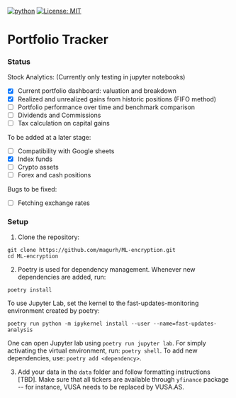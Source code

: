 [![python](https://img.shields.io/badge/Python-3.11-3776AB.svg?style=flat&logo=python&logoColor=white)](https://www.python.org) [![License: MIT](https://img.shields.io/badge/License-MIT-blue.svg)](https://choosealicense.com/licenses/mit/)

# Portfolio Tracker

### Status

Stock Analytics: (Currently only testing in jupyter notebooks)

- [x] Current portfolio dashboard: valuation and breakdown
- [X] Realized and unrealized gains from historic positions (FIFO method)
- [ ] Portfolio performance over time and benchmark comparison
- [ ] Dividends and Commissions
- [ ] Tax calculation on capital gains

To be added at a later stage:
- [ ] Compatibility with Google sheets
- [x] Index funds
- [ ] Crypto assets
- [ ] Forex and cash positions

Bugs to be fixed:
- [ ] Fetching exchange rates


### Setup

1. Clone the repository:

```
git clone https://github.com/magurh/ML-encryption.git
cd ML-encryption
```

2. Poetry is used for dependency management. Whenever new dependencies are added, run:

```
poetry install
```

To use Jupyter Lab, set the kernel to the fast-updates-monitoring environment created by poetry:

```
poetry run python -m ipykernel install --user --name=fast-updates-analysis
```

One can open Jupyter lab using `poetry run jupyter lab`. For simply activating the virtual environment, run: `poetry shell`.
To add new dependencies, use: `poetry add <dependency>`.


3. Add your data in the `data` folder and follow formatting instructions [TBD]. Make sure that all tickers are available through `yfinance` package -- for instance, VUSA needs to be replaced by VUSA.AS.